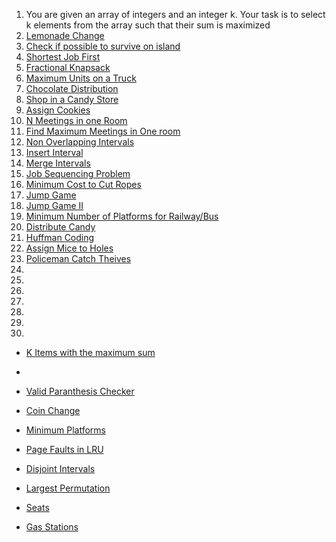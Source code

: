 1. You are given an array of integers and an integer k. Your task is to select k elements from the array such that their sum is maximized
2. [Lemonade Change](https://leetcode.com/problems/lemonade-change/description/)
3. [Check if possible to survive on island](https://www.geeksforgeeks.org/problems/check-if-it-is-possible-to-survive-on-island4922/1)
4. [Shortest Job First](https://www.geeksforgeeks.org/problems/shortest-job-first/1)
5. [Fractional Knapsack](https://www.geeksforgeeks.org/problems/fractional-knapsack-1587115620/1)
6. [Maximum Units on a Truck](https://leetcode.com/problems/maximum-units-on-a-truck/description/)
7. [Chocolate Distribution](https://www.geeksforgeeks.org/problems/chocolate-distribution-problem3825/1)
8. [Shop in a Candy Store](https://www.geeksforgeeks.org/problems/shop-in-candy-store1145/1)
9. [Assign Cookies](https://leetcode.com/problems/assign-cookies/description/)
10. [N Meetings in one Room](https://www.geeksforgeeks.org/problems/n-meetings-in-one-room-1587115620/1)
11. [Find Maximum Meetings in One room](https://www.geeksforgeeks.org/find-maximum-meetings-in-one-room/)
12. [Non Overlapping Intervals](https://leetcode.com/problems/non-overlapping-intervals/description/)
13. [Insert Interval](https://leetcode.com/problems/insert-interval/description/)
14. [Merge Intervals](https://leetcode.com/problems/merge-intervals/description/)
15. [Job Sequencing Problem](https://www.geeksforgeeks.org/problems/job-sequencing-problem-1587115620/1)
16. [Minimum Cost to Cut Ropes](https://www.geeksforgeeks.org/problems/minimum-cost-of-ropes-1587115620/1)
17. [Jump Game](https://leetcode.com/problems/jump-game/description/)
18. [Jump Game II](https://leetcode.com/problems/jump-game-ii/description/)
19. [Minimum Number of Platforms for Railway/Bus](https://www.geeksforgeeks.org/minimum-number-platforms-required-railwaybus-station/) 
20. [Distribute Candy]()
21. [Huffman Coding](https://www.geeksforgeeks.org/problems/huffman-encoding3345/1)
22. [Assign Mice to Holes](https://www.geeksforgeeks.org/problems/assign-mice-holes3053/0)
23. [Policeman Catch Theives](https://www.geeksforgeeks.org/policemen-catch-thieves/)
24.
25.
26.
27.
28.
29.
30.



- [K Items with the maximum sum](https://leetcode.com/problems/k-items-with-the-maximum-sum/description/)
- 
- [Valid Paranthesis Checker](https://leetcode.com/problems/valid-parenthesis-string/description/)
- [Coin Change](https://www.geeksforgeeks.org/find-minimum-number-of-coins-that-make-a-change/)
 
- [Minimum Platforms](https://www.geeksforgeeks.org/problems/minimum-platforms-1587115620/1)


- [Page Faults in LRU](https://www.geeksforgeeks.org/problems/page-faults-in-lru5603/1)

- [Disjoint Intervals]()
- [Largest Permutation]()
- [Seats](https://www.geeksforgeeks.org/minimum-jumps-required-to-make-a-group-of-persons-sit-together/)
- [Gas Stations](https://leetcode.com/problems/gas-station/description/)

